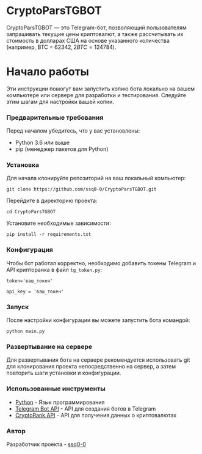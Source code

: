 # CryptoParsTGBOT

CryptoParsTGBOT — это Telegram-бот, позволяющий пользователям запрашивать текущие цены криптовалют, а также рассчитывать их стоимость в долларах США на основе указанного количества (например, BTC = 62342$, 2 BTC = 124784$).

# Начало работы
Эти инструкции помогут вам запустить копию бота локально на вашем компьютере или сервере для разработки и тестирования. Следуйте этим шагам для настройки вашей копии.

### Предварительные требования
Перед началом убедитесь, что у вас установлены:

* Python 3.6 или выше
* pip (менеджер пакетов для Python)

### Установка
Для начала клонируйте репозиторий на ваш локальный компьютер:

`git clone https://github.com/ssq0-0/CryptoParsTGBOT.git`

Перейдите в директорию проекта:

`cd CryptoParsTGBOT`

Установите необходимые зависимости:

`pip install -r requirements.txt`

### Конфигурация

Чтобы бот работал корректно, необходимо добавить токены Telegram и API крипторанка в файл `tg_token.py`:

`token='ваш_токен'`

`api_key = 'ваш_токен'`

### Запуск

После настройки конфигурации вы можете запустить бота командой:

`python main.py`

### Развертывание на сервере

Для развертывания бота на сервере рекомендуется использовать git для клонирования проекта непосредственно на сервер, а затем повторить шаги установки и конфигурации.

### Использованные инструменты

* [Python](URL "https://docs.python.org/3/") - Язык программирования
* [Telegram Bot API](URL "https://core.telegram.org/bots/api") - API для создания ботов в Telegram
* [CryptoRank API](URL "https://api.cryptorank.io/docs") - API для получения данных о криптовалютах

### Автор

Разработчик проекта - [ssq0-0](URL "https://github.com/ssq0-0")
